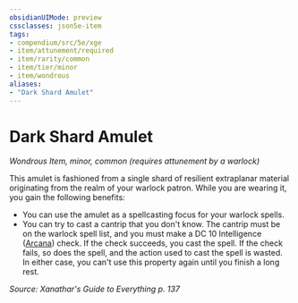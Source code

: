 ```yaml
---
obsidianUIMode: preview
cssclasses: json5e-item
tags:
- compendium/src/5e/xge
- item/attunement/required
- item/rarity/common
- item/tier/minor
- item/wondrous
aliases: 
- "Dark Shard Amulet"
---
```

# Dark Shard Amulet
*Wondrous Item, minor, common (requires attunement by a warlock)*  


This amulet is fashioned from a single shard of resilient extraplanar material originating from the realm of your warlock patron. While you are wearing it, you gain the following benefits:

- You can use the amulet as a spellcasting focus for your warlock spells.  
- You can try to cast a cantrip that you don't know. The cantrip must be on the warlock spell list, and you must make a DC 10 Intelligence ([Arcana](/3-Mechanics/CLI/rules/skills.md#Arcana)) check. If the check succeeds, you cast the spell. If the check fails, so does the spell, and the action used to cast the spell is wasted. In either case, you can't use this property again until you finish a long rest.  

*Source: Xanathar's Guide to Everything p. 137*